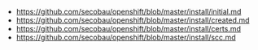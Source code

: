 * https://github.com/secobau/openshift/blob/master/install/initial.md
* https://github.com/secobau/openshift/blob/master/install/created.md
* https://github.com/secobau/openshift/blob/master/install/certs.md
* https://github.com/secobau/openshift/blob/master/install/scc.md
